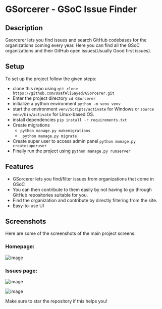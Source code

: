 # GSorcerer - GSoC Issue Finder

## Description
Gsorcerer lets you find issues and search GitHub codebases for the organizations coming every year. Here you can find all the GSoC organizations and their GitHub open issues(Usually Good first issues).

## Setup

To set up the project follow the given steps:
- clone this repo using ```git clone https://github.com/OsafAliSayed/GSorcerer.git```
- Enter the project directory ```cd GSorcerer```
- initialize a python environment ``` python -m venv venv ```
- start the environment ```venv/Scripts/activate``` for Windows or ```source venv/bin/activate``` for Linux-based OS.
- install dependencies ``` pip install -r requirements.txt ```
- Create migrations
  - ``` python manage.py makemigrations ```
  - ``` python manage.py migrate```
- Create super user to access admin panel ``` python manage.py createsuperuser ```
- Finally run the project using ``` python manage.py runserver ```


## Features

- GSorcerer lets you find/filter issues from organizations that come in GSoC
- You can then contribute to them easily by not having to go through GitHub repositories suitable for you.
- Find the organization and contribute by directly filtering from the site.
- Easy-to-use UI

## Screenshots
Here are some of the screenshots of the main project screens.

### Homepage: 

![image](https://github.com/OsafAliSayed/GSorcerer/assets/99737087/6890dc4d-8908-40f7-a6a1-34901ae13f5f)

### Issues page:

![image](https://github.com/OsafAliSayed/GSorcerer/assets/99737087/b097c6bf-704a-4b39-8a55-53b0f1887d46)

![image](https://github.com/OsafAliSayed/GSorcerer/assets/99737087/b26fb872-0ac5-4259-9ba3-8a8c82201ecd)

Make sure to star the repository if this helps you! 
